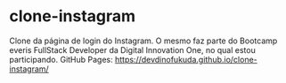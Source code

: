 # clone-instagram
Clone da página de login do Instagram. O mesmo faz parte do Bootcamp everis FullStack Developer da Digital Innovation One, no qual estou participando.
GitHub Pages:
https://devdinofukuda.github.io/clone-instagram/
